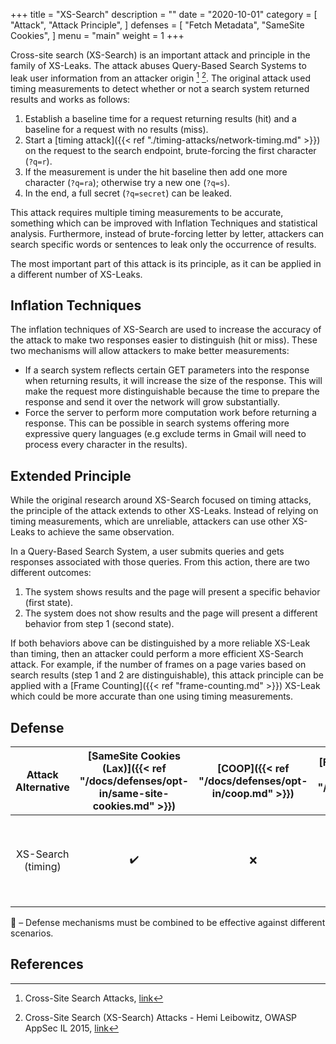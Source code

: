 +++
title = "XS-Search"
description = ""
date = "2020-10-01"
category = [
    "Attack",
    "Attack Principle",
]
defenses = [
    "Fetch Metadata",
    "SameSite Cookies",
]
menu = "main"
weight = 1
+++

Cross-site search (XS-Search) is an important attack and principle in the family of XS-Leaks. The attack abuses Query-Based Search Systems to leak user information from an attacker origin [^1] [^2]. The original attack used timing measurements to detect whether or not a search system returned results and works as follows:

1. Establish a baseline time for a request returning results (hit) and a baseline for a request with no results (miss).
2. Start a [timing attack]({{< ref "./timing-attacks/network-timing.md" >}}) on the request to the search endpoint, brute-forcing the first character (`?q=r`).
3. If the measurement is under the hit baseline then add one more character (`?q=ra`); otherwise try a new one (`?q=s`).
4. In the end, a full secret (`?q=secret`) can be leaked.

This attack requires multiple timing measurements to be accurate, something which can be improved with Inflation Techniques and statistical analysis. Furthermore, instead of brute-forcing letter by letter, attackers can search specific words or sentences to leak only the occurrence of results.

The most important part of this attack is its principle, as it can be applied in a different number of XS-Leaks.

## Inflation Techniques

The inflation techniques of XS-Search are used to increase the accuracy of the attack to make two responses easier to distinguish (hit or miss). These two mechanisms will allow attackers to make better measurements:

- If a search system reflects certain GET parameters into the response when returning results, it will increase the size of the response. This will make the request more distinguishable because the time to prepare the response and send it over the network will grow substantially.
- Force the server to perform more computation work before returning a response. This can be possible in search systems offering more expressive query languages (e.g exclude terms in Gmail will need to process every character in the results).

## Extended Principle

While the original research around XS-Search focused on timing attacks, the principle of the attack extends to other XS-Leaks. Instead of relying on timing measurements, which are unreliable, attackers can use other XS-Leaks to achieve the same observation.

In a Query-Based Search System, a user submits queries and gets responses associated with those queries. From this action, there are two different outcomes:

1. The system shows results and the page will present a specific behavior (first state).
2. The system does not show results and the page will present a different behavior from step 1 (second state).

If both behaviors above can be distinguished by a more reliable XS-Leak than timing, then an attacker could perform a more efficient XS-Search attack. For example, if the number of frames on a page varies based on search results (step 1 and 2 are distinguishable), this attack principle can be applied with a [Frame Counting]({{< ref "frame-counting.md" >}}) XS-Leak which could be more accurate than one using timing measurements.


## Defense

| Attack Alternative | [SameSite Cookies (Lax)]({{< ref "/docs/defenses/opt-in/same-site-cookies.md" >}}) | [COOP]({{< ref "/docs/defenses/opt-in/coop.md" >}}) | [Framing Protections]({{< ref "/docs/defenses/opt-in/xfo.md" >}}) |                                          [Isolation Policies]({{< ref "/docs/defenses/isolation-policies" >}})                                          |
| :----------------: | :--------------------------------------------------------------------------------: | :-------------------------------------------------: | :---------------------------------------------------------------: | :-----------------------------------------------------------------------------------------------------------------------------------------------------: |
| XS-Search (timing) |                                         ✔️                                          |                          ❌                          |                                 ❌                                 | [RIP]({{< ref "/docs/defenses/isolation-policies/resource-isolation" >}}) 🔗 [NIP]({{< ref "/docs/defenses/isolation-policies/navigation-isolation" >}}) |

🔗 – Defense mechanisms must be combined to be effective against different scenarios.

## References

[^1]: Cross-Site Search Attacks, [link](https://446h.cybersec.fun/xssearch.pdf)
[^2]: Cross-Site Search (XS-Search) Attacks - Hemi Leibowitz, OWASP AppSec IL 2015, [link](https://owasp.org/www-pdf-archive/AppSecIL2015_Cross-Site-Search-Attacks_HemiLeibowitz.pdf)
